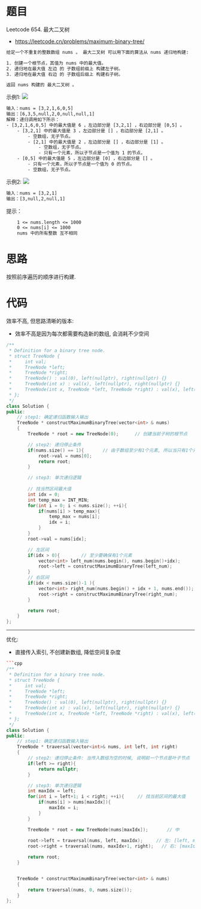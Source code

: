 # 题目
Leetcode 654. 最大二叉树
- https://leetcode.cn/problems/maximum-binary-tree/

```txt
给定一个不重复的整数数组 nums 。 最大二叉树 可以用下面的算法从 nums 递归地构建:

1. 创建一个根节点，其值为 nums 中的最大值。
2. 递归地在最大值 左边 的 子数组前缀上 构建左子树。
3. 递归地在最大值 右边 的 子数组后缀上 构建右子树。

返回 nums 构建的 最大二叉树 。
```

示例1:
![](https://assets.leetcode.com/uploads/2020/12/24/tree1.jpg)

```txt
输入：nums = [3,2,1,6,0,5]
输出：[6,3,5,null,2,0,null,null,1]
解释：递归调用如下所示：
- [3,2,1,6,0,5] 中的最大值是 6 ，左边部分是 [3,2,1] ，右边部分是 [0,5] 。
    - [3,2,1] 中的最大值是 3 ，左边部分是 [] ，右边部分是 [2,1] 。
        - 空数组，无子节点。
        - [2,1] 中的最大值是 2 ，左边部分是 [] ，右边部分是 [1] 。
            - 空数组，无子节点。
            - 只有一个元素，所以子节点是一个值为 1 的节点。
    - [0,5] 中的最大值是 5 ，左边部分是 [0] ，右边部分是 [] 。
        - 只有一个元素，所以子节点是一个值为 0 的节点。
        - 空数组，无子节点。
```

示例2:
![](https://assets.leetcode.com/uploads/2020/12/24/tree2.jpg)

```txt
输入：nums = [3,2,1]
输出：[3,null,2,null,1]
```


提示：
```txt
    1 <= nums.length <= 1000
    0 <= nums[i] <= 1000
    nums 中的所有整数 互不相同
```


# 思路
按照前序遍历的顺序进行构建.


# 代码

效率不高, 但思路清晰的版本:
- 效率不高是因为每次都需要构造新的数组, 会消耗不少空间
```cpp
/**
 * Definition for a binary tree node.
 * struct TreeNode {
 *     int val;
 *     TreeNode *left;
 *     TreeNode *right;
 *     TreeNode() : val(0), left(nullptr), right(nullptr) {}
 *     TreeNode(int x) : val(x), left(nullptr), right(nullptr) {}
 *     TreeNode(int x, TreeNode *left, TreeNode *right) : val(x), left(left), right(right) {}
 * };
 */
class Solution {
public:
    // step1: 确定递归函数输入输出
    TreeNode * constructMaximumBinaryTree(vector<int> & nums)
    {
        TreeNode * root = new TreeNode(0);      // 创建当前子树的根节点

        // step2: 递归停止条件
        if(nums.size() == 1){       // 由于数组至少有1个元素, 所以当只有1个元素时, 这个节点就是叶子节点
            root->val = nums[0];
            return root;
        }

        // step3: 单次递归逻辑
        
        // 找当然区间最大值
        int idx = 0;
        int temp_max = INT_MIN;
        for(int i = 0; i < nums.size(); ++i){
            if(nums[i] > temp_max){
                temp_max = nums[i];
                idx = i;
            }
        }
        root->val = nums[idx];

        // 左区间
        if(idx > 0){        // 至少要确保有1个元素
            vector<int> left_num(nums.begin(), nums.begin()+idx);       // 左闭右开
            root->left = constructMaximumBinaryTree(left_num);
        }
        // 右区间
        if(idx < nums.size()-1 ){
            vector<int> right_num(nums.begin() + idx + 1, nums.end()); // 左闭右开
            root->right = constructMaximumBinaryTree(right_num);
        }

        return root;
    }
};
```

---- 

优化:
- 直接传入索引, 不创建新数组, 降低空间复杂度


```cpp
```cpp
/**
 * Definition for a binary tree node.
 * struct TreeNode {
 *     int val;
 *     TreeNode *left;
 *     TreeNode *right;
 *     TreeNode() : val(0), left(nullptr), right(nullptr) {}
 *     TreeNode(int x) : val(x), left(nullptr), right(nullptr) {}
 *     TreeNode(int x, TreeNode *left, TreeNode *right) : val(x), left(left), right(right) {}
 * };
 */
class Solution {
public:
    // step1: 确定递归函数输入输出
    TreeNode * traversal(vector<int>& nums, int left, int right)        // left 和 right 是当前处理的区间边界(左闭右开)
    {
        // step2: 递归停止条件: 当传入数组为空的时候, 说明前一个节点是叶子节点
        if(left >= right){
            return nullptr;
        }

        // step3: 单次递归逻辑
        int maxIdx = left;
        for(int i = left+1; i < right; ++i){     // 找当前区间的最大值
            if(nums[i] > nums[maxIdx]){
                maxIdx = i;
            }
        }

        TreeNode * root = new TreeNode(nums[maxIdx]);       // 中
        
        root->left = traversal(nums, left, maxIdx);     // 左: [left, maxIdx)
        root->right = traversal(nums, maxIdx+1, right);   // 右: [maxIdx +1, right)

        return root;
    }


    TreeNode * constructMaximumBinaryTree(vector<int> & nums)
    {
        return traversal(nums, 0, nums.size());
    }
};
```


